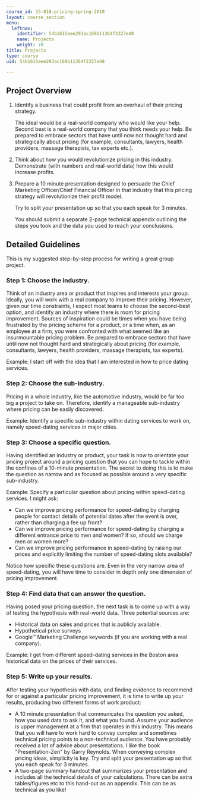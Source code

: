 ```yaml
---
course_id: 15-818-pricing-spring-2010
layout: course_section
menu:
  leftnav:
    identifier: 54b1615eee293ac169b11364f2327e48
    name: Projects
    weight: 70
title: Projects
type: course
uid: 54b1615eee293ac169b11364f2327e48

---
```


Project Overview
----------------

1.  Identify a business that could profit from an overhaul of their pricing strategy.
    
    The ideal would be a real-world company who would like your help. Second best is a real-world company that you think needs your help. Be prepared to embrace sectors that have until now not thought hard and strategically about pricing (for example, consultants, lawyers, health providers, massage therapists, tax experts etc.).
    
2.  Think about how you would revolutionize pricing in this industry. Demonstrate (with numbers and real-world data) how this would increase profits.
3.  Prepare a 10 minute presentation designed to persuade the Chief Marketing Officer/Chief Financial Officer in that industry that this pricing strategy will revolutionize their profit model.
    
    Try to split your presentation up so that you each speak for 3 minutes.
    
    You should submit a separate 2-page technical appendix outlining the steps you took and the data you used to reach your conclusions.
    

Detailed Guidelines
-------------------

This is my suggested step-by-step process for writing a great group project.

### Step 1: Choose the industry.

Think of an industry area or product that inspires and interests your group. Ideally, you will work with a real company to improve their pricing. However, given our time constraints, I expect most teams to choose the second-best option, and identify an industry where there is room for pricing improvement. Sources of inspiration could be times when you have being frustrated by the pricing scheme for a product, or a time when, as an employee at a firm, you were confronted with what seemed like an insurmountable pricing problem. Be prepared to embrace sectors that have until now not thought hard and strategically about pricing (for example, consultants, lawyers, health providers, massage therapists, tax experts).

Example: I start off with the idea that I am interested in how to price dating services.

### Step 2: Choose the sub-industry.

Pricing in a whole industry, like the automotive industry, would be far too big a project to take on. Therefore, identify a manageable sub-industry where pricing can be easily discovered.

Example: Identify a specific sub-industry within dating services to work on, namely speed-dating services in major cities.

### Step 3: Choose a specific question.

Having identified an industry or product, your task is now to orientate your pricing project around a pricing question that you can hope to tackle within the confines of a 10-minute presentation. The secret to doing this is to make the question as narrow and as focused as possible around a very specific sub-industry.

Example: Specify a particular question about pricing within speed-dating services. I might ask:

*   Can we improve pricing performance for speed-dating by charging people for contact details of potential dates after the event is over, rather than charging a fee up front?
*   Can we improve pricing performance for speed-dating by charging a different entrance price to men and women? If so, should we charge men or women more?
*   Can we improve pricing performance in speed-dating by raising our prices and explicitly limiting the number of speed-dating slots available?

Notice how specific these questions are. Even in the very narrow area of speed-dating, you will have time to consider in depth only one dimension of pricing improvement.

### Step 4: Find data that can answer the question.

Having posed your pricing question, the next task is to come up with a way of testing the hypothesis with real-world data. Three potential sources are:

*   Historical data on sales and prices that is publicly available.
*   Hypothetical price surveys
*   Google™ Marketing Challenge keywords (if you are working with a real company).

Example: I get from different speed-dating services in the Boston area historical data on the prices of their services.

### Step 5: Write up your results.

After testing your hypothesis with data, and finding evidence to recommend for or against a particular pricing improvement, it is time to write up your results, producing two different forms of work product:

*   A 10 minute presentation that communicates the question you asked, how you used data to ask it, and what you found. Assume your audience is upper management at a firm that operates in this industry. This means that you will have to work hard to convey complex and sometimes technical pricing points to a non-technical audience. You have probably received a lot of advice about presentations. I like the book "Presentation-Zen" by Garry Reynolds. When conveying complex pricing ideas, simplicity is key. Try and split your presentation up so that you each speak for 3 minutes.
*   A two-page summary handout that summarizes your presentation and includes all the technical details of your calculations. There can be extra tables/figures etc to this hand-out as an appendix. This can be as technical as you like!